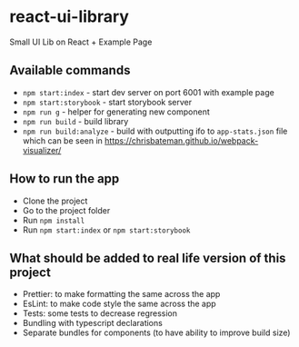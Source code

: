 # react-ui-library
Small UI Lib on React + Example Page

## Available commands

- `npm start:index` - start dev server on port 6001 with example page
- `npm start:storybook` - start storybook server
- `npm run g` - helper for generating new component
- `npm run build` - build library
- `npm run build:analyze` - build with outputting ifo to `app-stats.json` file which can be  seen in https://chrisbateman.github.io/webpack-visualizer/

## How to run the app

 - Clone the project
 - Go to the project folder
 - Run `npm install`
 - Run `npm start:index` or `npm start:storybook`
 

## What should be added to real life version of this project

- Prettier: to make formatting the same across the app
- EsLint: to make code style the same across the app
- Tests: some tests to decrease regression
- Bundling with typescript declarations
- Separate bundles for components (to have ability to improve build size)
